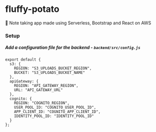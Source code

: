 # fluffy-potato
📝 Note taking app made using Serverless, Bootstrap and React on AWS

### Setup
##### Add a configuration file for the backend - `backend/src/config.js`
```
export default {
  s3: {
    REGION: "S3_UPLOADS_BUCKET_REGION",
    BUCKET: "S3_UPLOADS_BUCKET_NAME"
  },
  apiGateway: {
    REGION: "API_GATEWAY_REGION",
    URL: "API_GATEWAY_URL"
  },
  cognito: {
    REGION: "COGNITO_REGION",
    USER_POOL_ID: "COGNITO_USER_POOL_ID",
    APP_CLIENT_ID: "COGNITO_APP_CLIENT_ID",
    IDENTITY_POOL_ID: "IDENTITY_POOL_ID"
  }
};
```
